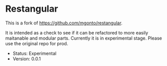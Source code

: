 # Restangular

This is a fork of https://github.com/mgonto/restangular.

It is intended as a check to see if it can be refactored to more easily maitanable and modular parts.
Currently it is in experimental stage. Please use the original repo for prod.

* Status: Experimental
* Version: 0.0.1
